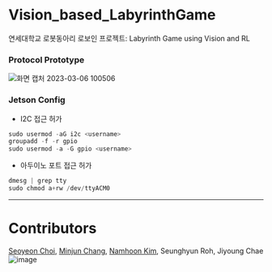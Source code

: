 # Vision_based_LabyrinthGame

연세대학교 로봇동아리 로보인 프로젝트: Labyrinth Game using Vision and RL

### Protocol Prototype

![화면 캡처 2023-03-06 100506](https://user-images.githubusercontent.com/68832065/222997593-82f98321-64cb-4c79-92d4-accc78657ce7.png)

### Jetson Config

- I2C 접근 허가

```python
sudo usermod -aG i2c <username>
groupadd -f -r gpio
sudo usermod -a -G gpio <username>
```

- 아두이노 포트 접근 허가

```python
dmesg | grep tty
sudo chmod a+rw /dev/ttyACM0
```

---
# Contributors

[Seoyeon Choi](https://github.com/n00Nspr1ng), [Minjun Chang](https://github.com/wkdalswns0427), [Namhoon Kim](https://github.com/etoilekim), Seunghyun Roh, Jiyoung Chae
![image](https://user-images.githubusercontent.com/97090402/222885665-9824e687-1dd2-46f7-aefa-0ac921711ab8.png)
